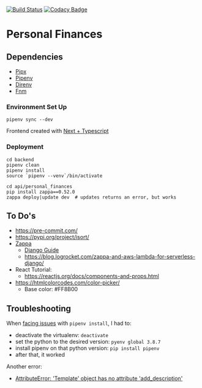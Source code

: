 [![Build Status](https://travis-ci.com/taciogt/personal-finances.svg?branch=main)](https://travis-ci.com/taciogt/personal-finances)
[![Codacy Badge](https://api.codacy.com/project/badge/Grade/9579b1aedb26409bb41b22bd317514f8)](https://app.codacy.com/gh/taciogt/personal-finances?utm_source=github.com&utm_medium=referral&utm_content=taciogt/personal-finances&utm_campaign=Badge_Grade)

# Personal Finances

## Dependencies

* [Pipx](https://pypa.github.io/pipx/)
* [Pipenv](https://pipenv.pypa.io/en/latest/)
* [Direnv](https://direnv.net/)
* [Fnm](https://github.com/Schniz/fnm)

### Environment Set Up

```shell
pipenv sync --dev
```

Frontend created with [Next + Typescript](https://github.com/vercel/next.js/tree/master/examples/with-typescript)

### Deployment

```shell
cd backend
pipenv clean
pipenv install
source `pipenv --venv`/bin/activate 

cd api/personal_finances
pip install zappa==0.52.0
zappa deploy|update dev  # updates returns an error, but works

```

## To Do's

* https://pre-commit.com/
* https://pypi.org/project/isort/
* [Zappa](https://github.com/zappa/Zappa)
  * [Django Guide](https://romandc.com/zappa-django-guide/)
  * https://blog.logrocket.com/zappa-and-aws-lambda-for-serverless-django/
* React Tutorial:
  * https://reactjs.org/docs/components-and-props.html
* https://htmlcolorcodes.com/color-picker/
  * Base color: #FF8B00
    
## Troubleshooting

When [facing issues](https://github.com/pypa/pipenv/issues/4804) with `pipenv install`, I had to:
*   deactivate the virtualenv: `deactivate`
*   set the python to the desired version: `pyenv global 3.8.7`
*   install pipenv on that python version: `pip install pipenv`
*   after that, it worked 

Another error:
*   [AttributeError: 'Template' object has no attribute 'add_description'](https://stackoverflow.com/questions/68391621/zappa-deploy-fails-with-attributeerror-template-object-has-no-attribute-add)
